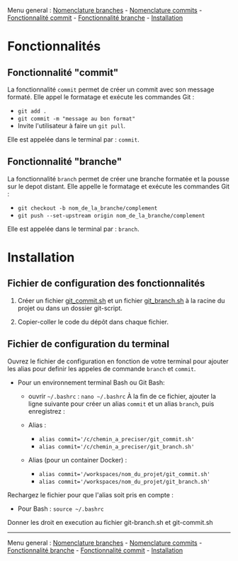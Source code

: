 
Menu general : [Nomenclature branches](https://github.com/itdeveloppement/git-nomenclature-branches-commits/blob/develop/git-nomenclature-branches.md) - [Nomenclature commits](https://github.com/itdeveloppement/git-nomenclature-branches-commits/blob/develop/git-nomenclature-commits.md) - [Fonctionnalité commit](https://github.com/itdeveloppement/git-nomenclature-branches-commits/blob/develop/git-fonctionnalites-installation.md) - [Fonctionnalité branche](https://github.com/itdeveloppement/git-nomenclature-branches-commits/blob/develop/git-fonctionnalites-installation.md) - [Installation](https://github.com/itdeveloppement/git-nomenclature-branches-commits/blob/develop/git-fonctionnalites-installation.md#installation)

# Fonctionnalités

## Fonctionnalité "commit"

La fonctionnalité `commit` permet de créer un commit avec son message formaté. Elle appel le formatage et exécute les commandes Git :
- `git add .`
- `git commit -m "message au bon format"`
- Invite l'utilisateur à faire un `git pull`.

Elle est appelée dans le terminal par : `commit`.

## Fonctionnalité "branche"

La fonctionnalité `branch` permet de créer une branche formatée et la pousse sur le depot distant.
Elle appelle le formatage et exécute les commandes Git :
- `git checkout -b nom_de_la_branche/complement`
- `git push --set-upstream origin nom_de_la_branche/complement`

Elle est appelée dans le terminal par : `branch`.

# Installation

## Fichier de configuration des fonctionnalités


1. Créer un fichier [git_commit.sh](https://github.com/itdeveloppement/git-nomenclature-branches-commits/blob/develop/git-commit.sh) et un fichier [git_branch.sh](https://github.com/itdeveloppement/git-nomenclature-branches-commits/blob/develop/git-branch.sh) à la racine du projet ou dans un dossier git-script.

2. Copier-coller le code du dépôt dans chaque fichier.

## Fichier de configuration du terminal

Ouvrez le fichier de configuration en fonction de votre terminal pour ajouter les alias pour definir les appeles de commande `branch` et `commit`.

- Pour un environnement terminal Bash ou Git Bash: 
  - ouvrir `~/.bashrc` : `nano ~/.bashrc` À la fin de ce fichier, ajouter la ligne suivante pour créer un alias `commit` et un alias `branch`, puis enregistrez :

  - Alias : 
    - `alias commit='/c/chemin_a_preciser/git_commit.sh'`
    - `alias commit='/c/chemin_a_preciser/git_branch.sh'`

  - Alias (pour un container Docker) :
    - `alias commit='/workspaces/nom_du_projet/git_commit.sh'`
    - `alias commit='/workspaces/nom_du_projet/git_branch.sh'`

Rechargez le fichier pour que l'alias soit pris en compte :
- Pour Bash : `source ~/.bashrc`

Donner les droit en execution au fichier git-branch.sh et git-commit.sh
___

Menu general : [Nomenclature branches](https://github.com/itdeveloppement/git-nomenclature-branches-commits/blob/develop/git-nomenclature-branches.md) - [Nomenclature commits](https://github.com/itdeveloppement/git-nomenclature-branches-commits/blob/develop/git-nomenclature-commits.md) - [Fonctionnalité branche](https://github.com/itdeveloppement/git-nomenclature-branches-commits/blob/develop/git-fonctionnalites-installation.md) - [Fonctionnalité commit](https://github.com/itdeveloppement/git-nomenclature-branches-commits/blob/develop/git-fonctionnalites-installation.md) - [Installation](https://github.com/itdeveloppement/git-nomenclature-branches-commits/blob/develop/git-fonctionnalites-installation.md#installation)

